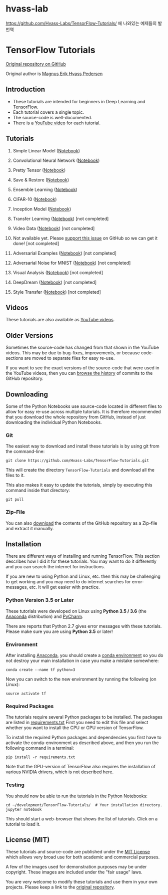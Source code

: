 ﻿# hvass-lab
https://github.com/Hvass-Labs/TensorFlow-Tutorials/ 에 나와있는 예제들의 발번역

# TensorFlow Tutorials

[Original repository on GitHub](https://github.com/Hvass-Labs/TensorFlow-Tutorials)

Original author is [Magnus Erik Hvass Pedersen](http://www.hvass-labs.org)

## Introduction

* These tutorials are intended for beginners in Deep Learning and TensorFlow.
* Each tutorial covers a single topic.
* The source-code is well-documented.
* There is a [YouTube video](https://www.youtube.com/playlist?list=PL9Hr9sNUjfsmEu1ZniY0XpHSzl5uihcXZ) for each tutorial.

## Tutorials

1. Simple Linear Model ([Notebook](https://github.com/ishuca/hvass-lab/blob/master/01_Simple_Linear_Model.ipynb))

2. Convolutional Neural Network ([Notebook](https://github.com/ishuca/hvass-lab/blob/master/02_Convolutional_Neural_Network.ipynb))

3. Pretty Tensor ([Notebook](https://github.com/ishuca/hvass-lab/blob/master/03_PrettyTensor.ipynb))

4. Save & Restore ([Notebook](https://github.com/ishuca/hvass-lab/blob/master/04_Save_Restore.ipynb))

5. Ensemble Learning ([Notebook](https://github.com/ishuca/hvass-lab/blob/master/05_Ensemble_Learning.ipynb))

6. CIFAR-10 ([Notebook](https://github.com/ishuca/hvass-lab/blob/master/06_CIFAR-10.ipynb))

7. Inception Model ([Notebook](https://github.com/ishuca/hvass-lab/blob/master/07_Inception_Model.ipynb))

8. Transfer Learning ([Notebook](https://github.com/Hvass-Labs/TensorFlow-Tutorials/blob/master/08_Transfer_Learning.ipynb)) [not completed]

9. Video Data ([Notebook](https://github.com/Hvass-Labs/TensorFlow-Tutorials/blob/master/09_Video_Data.ipynb)) [not completed]

10. Not available yet. Please [support this issue](https://github.com/tensorflow/tensorflow/issues/5036) on GitHub so we can get it done! [not completed]

11. Adversarial Examples ([Notebook](https://github.com/Hvass-Labs/TensorFlow-Tutorials/blob/master/11_Adversarial_Examples.ipynb)) [not completed]

12. Adversarial Noise for MNIST ([Notebook](https://github.com/Hvass-Labs/TensorFlow-Tutorials/blob/master/12_Adversarial_Noise_MNIST.ipynb)) [not completed]

13. Visual Analysis ([Notebook](https://github.com/Hvass-Labs/TensorFlow-Tutorials/blob/master/13_Visual_Analysis.ipynb)) [not completed]

14. DeepDream ([Notebook](https://github.com/Hvass-Labs/TensorFlow-Tutorials/blob/master/14_DeepDream.ipynb)) [not completed]

15. Style Transfer ([Notebook](https://github.com/Hvass-Labs/TensorFlow-Tutorials/blob/master/15_Style_Transfer.ipynb)) [not completed]

## Videos

These tutorials are also available as [YouTube videos](https://www.youtube.com/playlist?list=PL9Hr9sNUjfsmEu1ZniY0XpHSzl5uihcXZ).

## Older Versions

Sometimes the source-code has changed from that shown in the YouTube videos. This may be due to
bug-fixes, improvements, or because code-sections are moved to separate files for easy re-use.

If you want to see the exact versions of the source-code that were used in the YouTube videos,
then you can [browse the history](https://github.com/Hvass-Labs/TensorFlow-Tutorials/commits/master)
of commits to the GitHub repository.

## Downloading

Some of the Python Notebooks use source-code located in different files to allow for easy re-use
across multiple tutorials. It is therefore recommended that you download the whole repository
from GitHub, instead of just downloading the individual Python Notebooks.

### Git

The easiest way to download and install these tutorials is by using git from the command-line:

    git clone https://github.com/Hvass-Labs/TensorFlow-Tutorials.git

This will create the directory `TensorFlow-Tutorials` and download all the files to it.

This also makes it easy to update the tutorials, simply by executing this command inside that directory:

    git pull

### Zip-File

You can also [download](https://github.com/Hvass-Labs/TensorFlow-Tutorials/archive/master.zip)
the contents of the GitHub repository as a Zip-file and extract it manually.

## Installation

There are different ways of installing and running TensorFlow. This section describes how I did it
for these tutorials. You may want to do it differently and you can search the internet for instructions.

If you are new to using Python and Linux, etc. then this may be challenging
to get working and you may need to do internet searches for error-messages, etc.
It will get easier with practice.

### Python Version 3.5 or Later

These tutorials were developed on Linux using **Python 3.5 / 3.6** (the [Anaconda](https://www.continuum.io/downloads) distribution) and [PyCharm](https://www.jetbrains.com/pycharm/).

There are reports that Python 2.7 gives error messages with these tutorials. Please make sure you are using **Python 3.5** or later!

### Environment

After installing [Anaconda](https://www.continuum.io/downloads), you should create a [conda environment](http://conda.pydata.org/docs/using/envs.html)
so you do not destroy your main installation in case you make a mistake somewhere:

    conda create --name tf python=3

Now you can switch to the new environment by running the following (on Linux):

    source activate tf

### Required Packages

The tutorials require several Python packages to be installed. The packages are listed in
[requirements.txt](https://github.com/Hvass-Labs/TensorFlow-Tutorials/blob/master/requirements.txt)
First you need to edit this file and select whether you want to install the CPU or GPU
version of TensorFlow.

To install the required Python packages and dependencies you first have to activate the
conda-environment as described above, and then you run the following command
in a terminal:

    pip install -r requirements.txt

Note that the GPU-version of TensorFlow also requires the installation of various
NVIDIA drivers, which is not described here.

### Testing

You should now be able to run the tutorials in the Python Notebooks:

    cd ~/development/TensorFlow-Tutorials/  # Your installation directory.
    jupyter notebook

This should start a web-browser that shows the list of tutorials. Click on a tutorial to load it.

## License (MIT)

These tutorials and source-code are published under the [MIT License](https://github.com/Hvass-Labs/TensorFlow-Tutorials/blob/master/LICENSE)
which allows very broad use for both academic and commercial purposes.

A few of the images used for demonstration purposes may be under copyright. These images are included under the "fair usage" laws.

You are very welcome to modify these tutorials and use them in your own projects.
Please keep a link to the [original repository](https://github.com/Hvass-Labs/TensorFlow-Tutorials).

